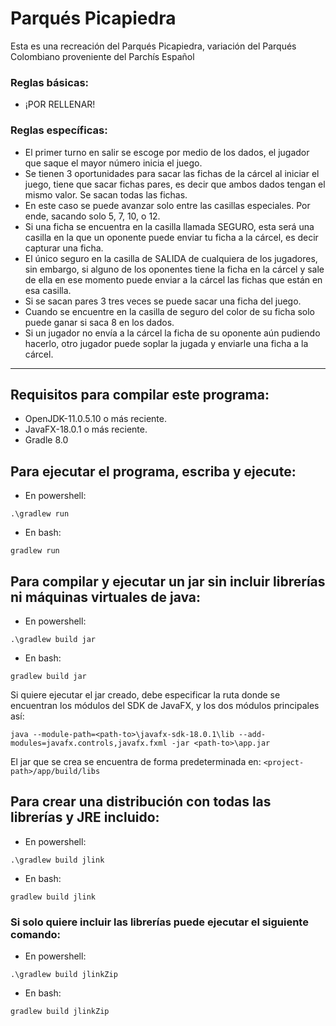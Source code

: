 # Parqués Picapiedra

Esta es una recreación del Parqués Picapiedra, variación del Parqués Colombiano proveniente del Parchís Español

### Reglas básicas:

- ¡POR RELLENAR! 

### Reglas específicas:

- El primer turno en salir se escoge por medio de los dados, el jugador que saque el mayor número inicia el juego. 
- Se tienen 3 oportunidades para sacar las fichas de la cárcel al iniciar el juego, tiene que sacar fichas pares, es decir que  ambos dados tengan el mismo valor. Se sacan todas las fichas. 
- En este caso se puede avanzar solo entre las casillas especiales. Por ende, sacando solo 5, 7, 10, o 12. 
- Si una ficha se encuentra en la casilla llamada SEGURO, esta será una casilla en la que un oponente puede enviar tu ficha a la cárcel, es decir capturar una ficha. 
- El único seguro en la casilla de SALIDA de cualquiera de los jugadores, sin embargo, si alguno de los oponentes tiene la ficha en la cárcel y sale de ella en ese momento puede enviar a la cárcel las fichas que están en esa casilla. 
- Si se sacan pares 3 tres veces se puede sacar una ficha del juego.
- Cuando se encuentre en la casilla de seguro del color de su ficha solo puede ganar si saca 8 en los dados. 
- Si un jugador no envía a la cárcel la ficha de su oponente aún pudiendo hacerlo, otro jugador puede soplar la jugada y enviarle una ficha a la cárcel. 

----------

## Requisitos para compilar este programa:

- OpenJDK-11.0.5.10 o más reciente.
- JavaFX-18.0.1 o más reciente.
- Gradle 8.0

## Para ejecutar el programa, escriba y ejecute:
- En powershell:
```console
.\gradlew run
```
- En bash:
```console
gradlew run
```

## Para compilar y ejecutar un jar sin incluir librerías ni máquinas virtuales de java:
- En powershell:
```console
.\gradlew build jar
```
- En bash:
```console
gradlew build jar
```
Si quiere ejecutar el jar creado, debe especificar la ruta donde se encuentran los módulos del SDK de JavaFX, y los dos módulos principales así: 
```
java --module-path=<path-to>\javafx-sdk-18.0.1\lib --add-modules=javafx.controls,javafx.fxml -jar <path-to>\app.jar
```
El jar que se crea se encuentra de forma predeterminada en: `<project-path>/app/build/libs`

## Para crear una distribución con todas las librerías y JRE incluido:
- En powershell:
```console
.\gradlew build jlink
```
- En bash:
```console
gradlew build jlink
```

### Si solo quiere incluir las librerías puede ejecutar el siguiente comando:
- En powershell:
```console
.\gradlew build jlinkZip
```
- En bash:
```console
gradlew build jlinkZip
```
